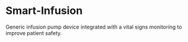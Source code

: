 # Smart-Infusion
Generic infusion pump device integrated with a vital signs monitoring to improve patient safety.
